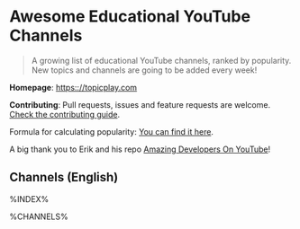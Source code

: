 # Awesome Educational YouTube Channels

> A growing list of educational YouTube channels, ranked by popularity. New topics and channels are going to be added every week!

**Homepage**: [https:://topicplay.com](https:://topicplay.com)

**Contributing**: Pull requests, issues and feature requests are welcome. [Check the contributing guide](./CONTRIBUTING.md).

Formula for calculating popularity: [You can find it here](./POPULARITY_SCORE.md).

A big thank you to Erik and his repo [Amazing Developers On YouTube](https://github.com/ErikCH/DevYouTubeList)!

## Channels (English)

%INDEX%

%CHANNELS%
